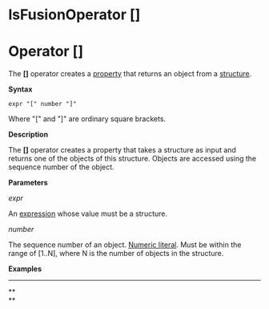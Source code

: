 # lsFusionOperator \[\]

# Operator \[\]

The **\[\]** operator creates a [property](Properties.md) that returns an object from a [structure](Structure_operations_STRUCT_.md).

**Syntax**

    expr "[" number "]"

Where "\[" and "\]" are ordinary square brackets.

**Description**

The **\[\]** operator creates a property that takes a structure as input and returns one of the objects of this structure. Objects are accessed using the sequence number of the object. 

**Parameters**

*expr*

An [expression](Expression.md) whose value must be a structure.

*number*

The sequence number of an object. [Numeric literal](Literals_35521071.html#Literals-intliteral). Must be within the range of \[1..N\], where N is the number of objects in the structure.

**Examples**

****



**  
**

